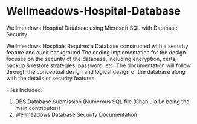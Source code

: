 # Wellmeadows-Hospital-Database
Wellmeadows Hospital Database using Microsoft SQL with Database Security

Wellmeadows Hospitals Requires a Database constructed with a security feature and audit background
The coding implementation for the design focuses on the security of the database, including encryption, certs, backup & restore strategies, password, etc.
The documentation will follow through the conceptual design and logical design of the database along with the details of security features

Files Included:
1. DBS Database Submission (Numerous SQL file (Chan Jia Le being the main contributor))
2. Wellmeadows Database Security Documentation
